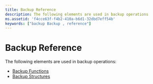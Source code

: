```yaml
---
title: Backup Reference
description: The following elements are used in backup operations
ms.assetid: 'f4cce63f-f4b2-410a-b6d1-32dbd7eff54b'
keywords: ["backup Backup , reference"]
---
```


# Backup Reference

The following elements are used in backup operations:

-   [Backup Functions](backup-functions.md)
-   [Backup Structures](backup-structures.md)

 

 




